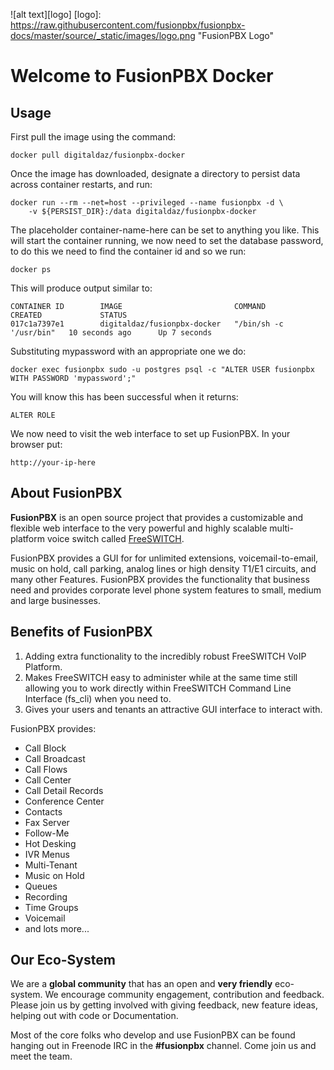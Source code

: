 ![alt text][logo]
[logo]: https://raw.githubusercontent.com/fusionpbx/fusionpbx-docs/master/source/_static/images/logo.png "FusionPBX Logo"

Welcome to FusionPBX Docker
=========================

Usage
-----

First pull the image using the command:

```
docker pull digitaldaz/fusionpbx-docker
```

Once the image has downloaded, designate a directory to persist data
across container restarts, and run:

```
docker run --rm --net=host --privileged --name fusionpbx -d \
	-v ${PERSIST_DIR}:/data digitaldaz/fusionpbx-docker
```

The placeholder container-name-here can be set to anything you
like. This will start the container running, we now need to set the
database password, to do this we need to find the container id and so
we run:

```
docker ps
```

This will produce output similar to:

```
CONTAINER ID        IMAGE                         COMMAND                  CREATED             STATUS
017c1a7397e1        digitaldaz/fusionpbx-docker   "/bin/sh -c '/usr/bin"   10 seconds ago      Up 7 seconds
```

Substituting mypassword with an appropriate one we do:

```
docker exec fusionpbx sudo -u postgres psql -c "ALTER USER fusionpbx WITH PASSWORD 'mypassword';"
```

You will know this has been successful when it returns:

```
ALTER ROLE
```

We now need to visit the web interface to set up FusionPBX. In your
browser put:

```
http://your-ip-here
```


About FusionPBX
---------------

**FusionPBX** is an open source project that provides a customizable
and flexible web interface to the very powerful and highly scalable
multi-platform voice switch called
[FreeSWITCH](http://www.freeswitch.org/).

FusionPBX provides a GUI for for unlimited extensions,
voicemail-to-email, music on hold, call parking, analog lines or high
density T1/E1 circuits, and many other Features. FusionPBX provides
the functionality that business need and provides corporate level
phone system features to small, medium and large businesses.

Benefits of FusionPBX
---------------------

1. Adding extra functionality to the incredibly robust FreeSWITCH VoIP
   Platform.
2. Makes FreeSWITCH easy to administer while at the same time still
   allowing you to work directly within FreeSWITCH Command Line
   Interface (fs_cli) when you need to.
3. Gives your users and tenants an attractive GUI interface to
   interact with.


FusionPBX provides:

* Call Block
* Call Broadcast
* Call Flows
* Call Center
* Call Detail Records
* Conference Center
* Contacts
* Fax Server
* Follow-Me
* Hot Desking
* IVR Menus
* Multi-Tenant
* Music on Hold
* Queues
* Recording
* Time Groups
* Voicemail
* and lots more...

Our Eco-System
--------------

We are a **global community** that has an open and **very friendly**
eco-system.  We encourage community engagement, contribution and
feedback. Please join us by getting involved with giving feedback, new
feature ideas, helping out with code or Documentation.


Most of the core folks who develop and use FusionPBX can be found
hanging out in Freenode IRC in the **#fusionpbx** channel. Come join
us and meet the team.
